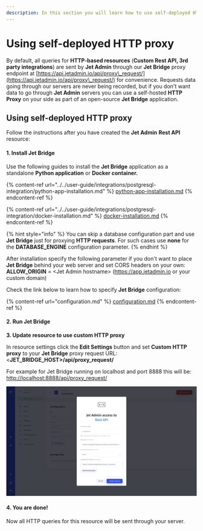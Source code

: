 ```yaml
---
description: In this section you will learn how to use self-deployed HTTP proxy
---
```


# Using self-deployed HTTP proxy

By default, all queries for **HTTP-based resources** (**Custom Rest API, 3rd party integrations**) are sent by **Jet Admin** through our **Jet Bridge** proxy endpoint at [https://api.jetadmin.io/api/proxy\_request/](https://api.jetadmin.io/api/proxy\_request/) for convenience. Requests data going through our servers are never being recorded, but if you don't want data to go through **Jet Admin** servers you can use a self-hosted **HTTP Proxy** on your side as part of an open-source **Jet Bridge** application.

## Using self-deployed HTTP proxy

Follow the instructions after you have created the **Jet Admin** **Rest API** resource:

#### 1. Install Jet Bridge

Use the following guides to install the **Jet Bridge** application as a standalone **Python application** or **Docker container.**

{% content-ref url="../../user-guide/integrations/postgresql-integration/python-app-installation.md" %}
[python-app-installation.md](../../user-guide/integrations/postgresql-integration/python-app-installation.md)
{% endcontent-ref %}

{% content-ref url="../../user-guide/integrations/postgresql-integration/docker-installation.md" %}
[docker-installation.md](../../user-guide/integrations/postgresql-integration/docker-installation.md)
{% endcontent-ref %}

{% hint style="info" %}
You can skip a database configuration part and use **Jet Bridge** just for proxying **HTTP requests**. For such cases use **none** for the **DATABASE\_ENGINE** configuration parameter.
{% endhint %}

After installation specify the following parameter if you don't want to place **Jet Bridge** behind your web server and set CORS headers on your own:\
**ALLOW\_ORIGIN** = \<Jet Admin hostname> (https://app.jetadmin.io or your custom domain)

Check the link below to learn how to specify **Jet Bridge** configuration:

{% content-ref url="configuration.md" %}
[configuration.md](configuration.md)
{% endcontent-ref %}

#### 2. Run Jet Bridge

**3. Update resource to use custom HTTP proxy**

In resource settings click the **Edit Settings** button and set **Custom HTTP proxy** to your **Jet Bridge** proxy request URL:\
<**JET\_BRIDGE\_HOST>/api/proxy\_request/**

For example for Jet Bridge running on localhost and port 8888 this will be: \
[http://localhost:8888/api/proxy\_request/](http://localhost:8888/api/proxy\_request/)

![](<../../.gitbook/assets/image (522).png>)

#### 4. You are done!

Now all HTTP queries for this resource will be sent through your server.

